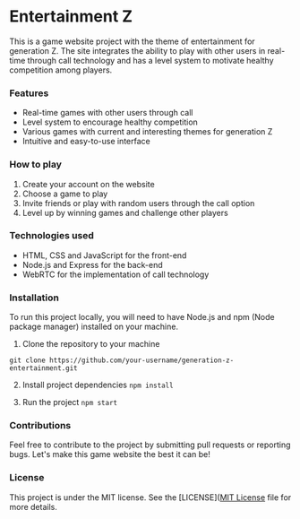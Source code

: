 
# Entertainment Z
This is a game website project with the theme of entertainment for generation Z. The site integrates the ability to play with other users in real-time through call technology and has a level system to motivate healthy competition among players.

### Features
- Real-time games with other users through call
- Level system to encourage healthy competition
- Various games with current and interesting themes for generation Z
- Intuitive and easy-to-use interface

### How to play
1. Create your account on the website
2. Choose a game to play
3. Invite friends or play with random users through the call option
4. Level up by winning games and challenge other players

### Technologies used
- HTML, CSS and JavaScript for the front-end
- Node.js and Express for the back-end
- WebRTC for the implementation of call technology

### Installation
To run this project locally, you will need to have Node.js and npm (Node package manager) installed on your machine.

1. Clone the repository to your machine

```git clone https://github.com/your-username/generation-z-entertainment.git```

2. Install project dependencies
```npm install```

3. Run the project
```npm start```

### Contributions
Feel free to contribute to the project by submitting pull requests or reporting bugs. Let's make this game website the best it can be!

### License
This project is under the MIT license. See the [LICENSE]([MIT License](https://opensource.org/licenses/MIT) file for more details.
